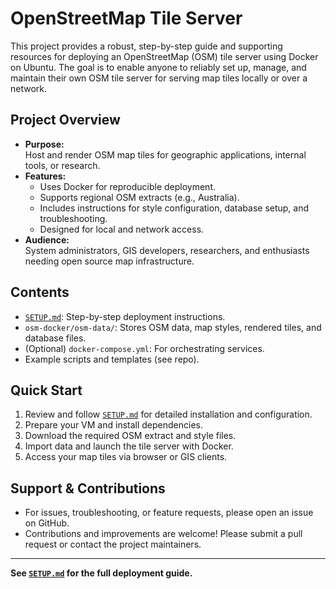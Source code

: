 # OpenStreetMap Tile Server

This project provides a robust, step-by-step guide and supporting resources for deploying an OpenStreetMap (OSM) tile server using Docker on Ubuntu. The goal is to enable anyone to reliably set up, manage, and maintain their own OSM tile server for serving map tiles locally or over a network.

## Project Overview

- **Purpose:**  
  Host and render OSM map tiles for geographic applications, internal tools, or research.
- **Features:**  
  - Uses Docker for reproducible deployment.
  - Supports regional OSM extracts (e.g., Australia).
  - Includes instructions for style configuration, database setup, and troubleshooting.
  - Designed for local and network access.
- **Audience:**  
  System administrators, GIS developers, researchers, and enthusiasts needing open source map infrastructure.

## Contents

- [`SETUP.md`](SETUP.md): Step-by-step deployment instructions.
- `osm-docker/osm-data/`: Stores OSM data, map styles, rendered tiles, and database files.
- (Optional) `docker-compose.yml`: For orchestrating services.
- Example scripts and templates (see repo).

## Quick Start

1. Review and follow [`SETUP.md`](SETUP.md) for detailed installation and configuration.
2. Prepare your VM and install dependencies.
3. Download the required OSM extract and style files.
4. Import data and launch the tile server with Docker.
5. Access your map tiles via browser or GIS clients.

## Support & Contributions

- For issues, troubleshooting, or feature requests, please open an issue on GitHub.
- Contributions and improvements are welcome! Please submit a pull request or contact the project maintainers.

---

**See [`SETUP.md`](SETUP.md) for the full deployment guide.**
